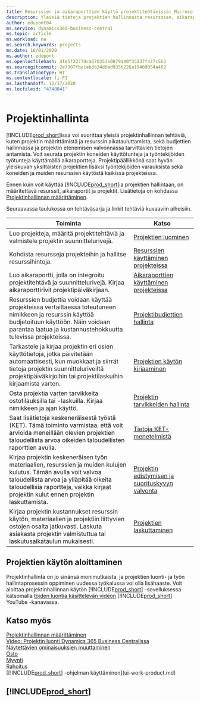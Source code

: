 ```yaml
---
title: Resurssien ja aikaraporttien käyttö projektitehtävissä| Microsoft Docs
description: Yleisiä tietoja projektien hallinnasta resurssien, aikaraporttien ja projektitöiden avulla.
author: edupont04
ms.service: dynamics365-business-central
ms.topic: article
ms.workload: na
ms.search.keywords: projects
ms.date: 10/01/2020
ms.author: edupont
ms.openlocfilehash: 4fe5f22774ca670353b0079140f35137f427c5b3
ms.sourcegitcommit: 2e7307fbe1eb3b34d0ad9356226a19409054a402
ms.translationtype: HT
ms.contentlocale: fi-FI
ms.lasthandoff: 12/17/2020
ms.locfileid: "4748841"
---
```

# <a name="project-management"></a>Projektinhallinta
[!INCLUDE[prod_short](includes/prod_short.md)]issa voi suorittaa yleisiä projektinhallinnan tehtäviä, kuten projektin määrittämistä ja resurssin aikatauluttamista, sekä budjettien hallinnassa ja projektin etenemisen valvonnassa tarvittavien tietojen antamista. Voit seurata projektin koneiden käyttötunteja ja työntekijöiden työtunteja käyttämällä aikaraportteja. Projektipäällikkönä saat hyvän yleiskuvan yksittäisten projektien lisäksi työntekijöiden varauksista sekä koneiden ja muiden resurssien käytöstä kaikissa projekteissa.

Ennen kuin voit käyttää [!INCLUDE[prod_short](includes/prod_short.md)]ia projektien hallintaan, on määritettävä resurssit, aikaraportit ja projektit. Lisätietoja on kohdassa [Projektinhallinnan määrittäminen](projects-setup-projects.md).  

Seuraavassa taulukossa on tehtäväsarja ja linkit tehtäviä kuvaaviin aiheisiin.

| Toiminta | Katso |
| --- | --- |
| Luo projekteja, määritä projektitehtäviä ja valmistele projektin suunnittelurivejä. |[Projektien luominen](projects-how-create-jobs.md) |
| Kohdista resursseja projekteihin ja hallitse resurssihintoja. |[Resurssien käyttäminen projekteissa](projects-how-use-resources.md) |
| Luo aikaraportti, jolla on integroitu projektitehtävä ja suunnittelurivejä. Kirjaa aikaraporttirivit projektipäiväkirjaan. |[Aikaraporttien käyttäminen projekteissa](projects-how-use-time-sheets.md) |
| Resurssien budjettia voidaan käyttää projekteissa vertailtaessa toteutuneen nimikkeen ja resurssin käyttöä budjetoituun käyttöön. Näin voidaan parantaa laatua ja kustannustehokkuutta tulevissa projekteissa. |[Projektibudjettien hallinta](projects-how-manage-budgets.md) |
| Tarkastele ja kirjaa projektin eri osien käyttötietoja, jotka päivitetään automaattisesti, kun muokkaat ja siirrät tietoja projektin suunnitteluriveiltä projektipäiväkirjoihin tai projektilaskuihin kirjaamista varten. |[Projektien käytön kirjaaminen](projects-how-record-job-usage.md) |
| Osta projektia varten tarvikkeita ostotilauksilla tai -laskuilla. Kirjaa nimikkeen ja ajan käyttö. |[Projektin tarvikkeiden hallinta](projects-how-manage-project-supplies.md) |
| Saat lisätietoja keskeneräisestä työstä (KET). Tämä toiminto varmistaa, että voit arvioida meneillään olevien projektien taloudellista arvoa oikeiden taloudellisten raporttien avulla. |[Tietoja KET-menetelmistä](projects-understanding-wip.md) |
| Kirjaa projektin keskeneräisen työn materiaalien, resurssien ja muiden kulujen kulutus. Tämän avulla voit valvoa taloudellista arvoa ja ylläpitää oikeita taloudellisia raportteja, vaikka kirjaat projektin kulut ennen projektin laskuttamista. |[Projektin edistymisen ja suorituskyvyn valvonta](projects-how-monitor-progress-performance.md) |
| Kirjaa projektin kustannukset resurssin käytön, materiaalien ja projektiin liittyvien ostojen osalta jatkuvasti. Laskuta asiakasta projektin valmistuttua tai laskutusaikataulun mukaisesti. |[Projektien laskuttaminen](projects-how-invoice-jobs.md) |

## <a name="get-started-with-projects"></a>Projektien käytön aloittaminen

Projektinhallinta on jo sinänsä monimutkaista, ja projektien luonti- ja työn hallintaprosessin oppiminen uudessa työkalussa voi olla lisähaaste. Voit aloittaa projektinhallinnan käytön [!INCLUDE[prod_short](includes/prod_short.md)] -sovelluksessa katsomalla [töiden luontia käsittelevän videon](https://www.youtube.com/watch?v=VqaPWr7BWmw) [!INCLUDE[prod_short](includes/prod_short.md)] YouTube -kanavassa.  

## <a name="see-also"></a>Katso myös

[Projektinhallinnan määrittäminen](projects-setup-projects.md)  
[Video: Projektin luonti Dynamics 365 Business Centralissa](https://www.youtube.com/watch?v=VqaPWr7BWmw)  
[Näytettävien ominaisuuksien muuttaminen](ui-experiences.md)  
[Osto](purchasing-manage-purchasing.md)  
[Myynti](sales-manage-sales.md)  
[Rahoitus](finance.md)  
[[!INCLUDE[prod_short](includes/prod_short.md)] -ohjelman käyttäminen](ui-work-product.md)  

## [!INCLUDE[prod_short](includes/free_trial_md.md)]  
